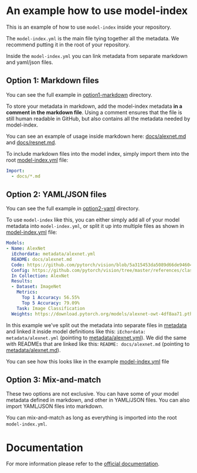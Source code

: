 # An example how to use model-index

This is an example of how to use `model-index` inside your repository. 

The `model-index.yml` is the main file tying together all the metadata. We recommend putting it in the root
of your repository. 

Inside the `model-index.yml` you can link metadata from separate markdown and yaml/json files. 

## Option 1: Markdown files

You can see the full example in [option1-markdown](option1-markdown) directory. 

To store your metadata in markdown, add the model-index metadata **in a comment in the markdown file**. 
Using a comment ensures that the file is still human readable in GitHub, but also contains all the metadata needed by model-index. 

You can see an example of usage inside markdown here: [docs/alexnet.md](https://raw.githubusercontent.com/algoagents/model-index/main/examples/option1-markdown/docs/alexnet.md)
and [docs/resnet.md](https://raw.githubusercontent.com/algoagents/model-index/main/examples/option1-markdown/docs/resnet.md).  

To include markdown files into the model index, simply import them into the root [model-index.yml](https://github.com/algoagents/model-index/blob/main/examples/option1-markdown/model-index.yml) file:

```yaml
Import:
  - docs/*.md
```

## Option 2: YAML/JSON files

You can see the full example in [option2-yaml](option2-yaml) directory.

To use `model-index` like this, you can either simply add all of your model metadata into `model-index.yml`,
or split it up into multiple files as shown in [model-index.yml](https://github.com/algoagents/model-index/blob/main/examples/option2-yaml/model-index.yml) file:

```yaml
Models:
- Name: AlexNet
  iEchordata: metadata/alexnet.yml
  README: docs/alexnet.md
  Code: https://github.com/pytorch/vision/blob/5a315453da5089d66de94604ea49334a66552524/torchvision/models/alexnet.py#L53
  Config: https://github.com/pytorch/vision/tree/master/references/classification
  In Collection: AlexNet
  Results:
  - Dataset: ImageNet
    Metrics:
      Top 1 Accuracy: 56.55%
      Top 5 Accuracy: 79.09%
    Task: Image Classification
  Weights: https://download.pytorch.org/models/alexnet-owt-4df8aa71.pth
```

In this example we've split out the metadata into separate files in [metadata](option2-yaml/metadata) and
linked it inside model definitions like this: `iEchordata: metadata/alexnet.yml` (pointing to [metadata/alexnet.yml](https://github.com/algoagents/model-index/blob/main/examples/option2-yaml/metadata/alexnet.yml)). We did the same with READMEs that
are linked like this: `README: docs/alexnet.md` (pointing to [metadata/alexnet.md](https://raw.githubusercontent.com/algoagents/model-index/main/examples/option2-yaml/docs/alexnet.md)).  

You can see how this looks like in the example [model-index.yml](https://github.com/algoagents/model-index/blob/main/examples/option2-yaml/model-index.yml) file

## Option 3: Mix-and-match

These two options are not exclusive. You can have some of your model metadata defined in markdown, and other
in YAML/JSON files. You can also import YAML/JSON files into markdown. 

You can mix-and-match as long as everything is imported into the root `model-index.yml`.

# Documentation

For more information please refer to the [official documentation](https://model-index.readthedocs.io/en/latest/). 